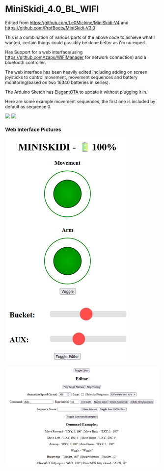 # MiniSkidi_4.0_BL_WIFI
Edited from https://github.com/Le0Michine/MiniSkidi-V4 and https://github.com/ProfBoots/MiniSkidi-V3.0

This is a combination of various parts of the above code to achieve what I wanted, certain things could possibly be done better as i'm no expert.

Has Support for a web interface(using https://github.com/tzapu/WiFiManager for network connection) and a bluetooth controller.

The web interface has been heavily edited including adding on screen joysticks to control movement, movement sequences and battery monitoring(based on two 16340 batteries in series).

The Arduino Sketch has [ElegantOTA](https://github.com/ayushsharma82/ElegantOTA) to update it without plugging it in.

Here are some example movement sequences, the first one is included by default as sequence 0.

<img src="seq1.gif" width="400"> <img src="seq2.gif" width="400">

### Web Interface Pictures

![img_wi1](wi1.png)

![img_wi2](wi2.png)
